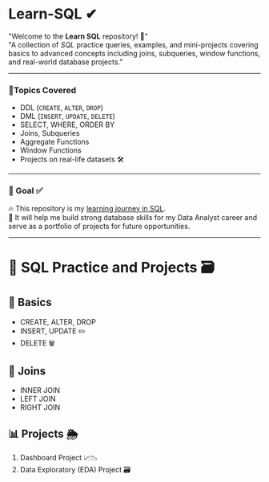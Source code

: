 # Learn-SQL ✔
"Welcome to the **Learn SQL** repository! 🚀"                                                                                               
"A collection of *SQL* practice queries, examples, and mini-projects covering basics to advanced concepts including joins, subqueries, window functions, and real-world database projects."

-------------------------------------------------------------
### 📌Topics Covered  
- DDL (`CREATE`, `ALTER`, `DROP`)  
- DML (`INSERT`, `UPDATE`, `DELETE`)  
- SELECT, WHERE, ORDER BY  
- Joins, Subqueries  
- Aggregate Functions  
- Window Functions
- Projects on real-life datasets 🛠

***************************************************************
### 🎯 Goal ✅
🔥 This repository is my <u>learning journey in SQL</u>.                  
🌊 It will help me build strong database skills for my Data Analyst career and serve as a portfolio of projects  for future opportunities.

_______________________________________________________________
# 🧰 SQL Practice and Projects 🗃  

## 📘 Basics  
- CREATE, ALTER, DROP  
- INSERT, UPDATE ✏️  
- DELETE 🗑️  

## 🔗 Joins  
- INNER JOIN  
- LEFT JOIN  
- RIGHT JOIN  

## 📊 Projects 🌦
1. Dashboard Project 📈📉  
2. Data Exploratory (EDA) Project 🗃
 
